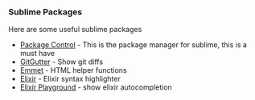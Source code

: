 ### Sublime Packages

Here are some useful sublime packages

* [Package Control](https://packagecontrol.io/) - This is the package manager for sublime, this is a must have
* [GitGutter](https://packagecontrol.io/packages/GitGutter) - Show git diffs
* [Emmet](http://docs.emmet.io/) - HTML helper functions
* [Elixir](https://packagecontrol.io/packages/Elixir) - Elixir syntax highlighter
* [Elixir Playground](https://packagecontrol.io/packages/ElixirPlayground) - show elixir autocompletion